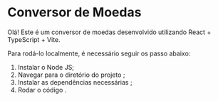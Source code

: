 # Conversor de Moedas

Olá!
Este é um conversor de moedas desenvolvido utilizando React + TypeScript + Vite.

Para rodá-lo localmente, é necessário seguir os passo abaixo:
1. Instalar o Node JS;
2. Navegar para o diretório do projeto <cd ConversorMoeda>;
3. Instalar as dependências necessárias <npm i>;
4. Rodar o código <npm run dev>.
